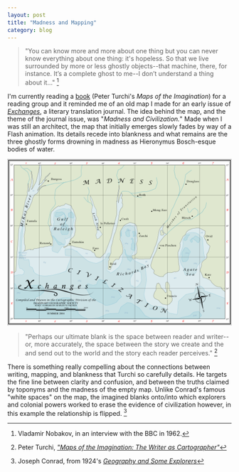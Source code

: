 ```yaml
---
layout: post
title: "Madness and Mapping"
category: blog
---
```

> "You can know more and more about one thing but you can never know everything about one thing: it's hopeless. So that we live surrounded by more or less ghostly objects--that machine, there, for instance. It’s a complete ghost to me--I don’t understand a thing about it..." [^1]

<!-- more -->

I'm currently reading a [book](http://www.amazon.com/gp/product/1595340416/ref=oh_aui_detailpage_o00_s00?ie=UTF8&psc=1) (Peter Turchi's *Maps of the Imagination*) for a reading group and it reminded me of an old map I made for an early issue of [*Exchanges*](http://exchanges.uiowa.edu/), a literary translation journal. The idea behind the map, and the theme of the journal issue, was "*Madness and Civilization.*" Made when I was still an architect, the map that initially emerges slowly fades by way of a Flash animation. Its details recede into blankness and what remains are the three ghostly forms drowning in madness as Hieronymus Bosch-esque bodies of water.

![map](/img/exchange-map.jpg)

> "Perhaps our ultimate blank is the space between reader and writer--or, more accurately, the space between the story we create and the and send out to the world and the story each reader perceives." [^2]

There is something really compelling about the connections between writing, mapping, and blankness that Turchi so carefully details. He targets the fine line between clarity and confusion, and between the truths claimed by toponyms and the madness of the empty map. Unlike Conrad's famous "white spaces" on the map, the imagined blanks onto/into which explorers and colonial powers worked to erase the evidence of civilization however, in this example the relationship is flipped. [^3]

[^1]: Vladamir Nobakov, in an interview with the BBC in 1962.
[^2]: Peter Turchi, [*"Maps of the Imagination: The Writer as Cartographer"*](http://www.amazon.com/gp/product/1595340416/ref=oh_aui_detailpage_o00_s00?ie=UTF8&psc=1)
[^3]: Joseph Conrad, from 1924's [*Geography and Some Explorers*](http://www.ric.edu/faculty/rpotter/temp/geog_and_some.html)
